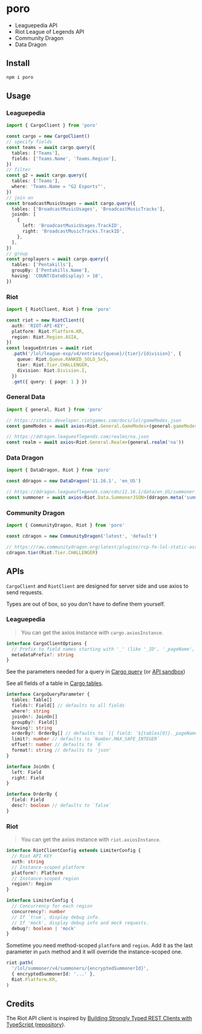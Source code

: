 # poro

- Leaguepedia API
- Riot League of Legends API
- Community Dragon
- Data Dragon

## Install

```sh
npm i poro
```

## Usage

### Leaguepedia

```ts
import { CargoClient } from 'poro'

const cargo = new CargoClient()
// specify fields
const teams = await cargo.query({
  tables: ['Teams'],
  fields: ['Teams.Name', 'Teams.Region'],
})
// filter
const g2 = await cargo.query({
  tables: ['Teams'],
  where: 'Teams.Name = "G2 Esports"',
})
// join on
const broadcastMusicUsages = await cargo.query({
  tables: ['BroadcastMusicUsages', 'BroadcastMusicTracks'],
  joinOn: [
    {
      left: 'BroadcastMusicUsages.TrackID',
      right: 'BroadcastMusicTracks.TrackID',
    },
  ],
})
// group
const proplayers = await cargo.query({
  tables: ['Pentakills'],
  groupBy: ['Pentakills.Name'],
  having: 'COUNT(DateDisplay) > 10',
})
```

### Riot

```ts
import { RiotClient, Riot } from 'poro'

const riot = new RiotClient({
  auth: 'RIOT-API-KEY',
  platform: Riot.Platform.KR,
  region: Riot.Region.ASIA,
})
const leagueEntries = await riot
  .path('/lol/league-exp/v4/entries/{queue}/{tier}/{division}', {
    queue: Riot.Queue.RANKED_SOLO_5x5,
    tier: Riot.Tier.CHALLENGER,
    division: Riot.Division.I,
  })
  .get({ query: { page: 1 } })
```

### General Data

```ts
import { general, Riot } from 'poro'

// https://static.developer.riotgames.com/docs/lol/gameModes.json
const gameModes = await axios<Riot.General.GameModes>(general.gameModes)

// https://ddragon.leagueoflegends.com/realms/na.json
const realm = await axios<Riot.General.Realm>(general.realm('na'))
```

### Data Dragon

```ts
import { DataDragon, Riot } from 'poro'

const ddragon = new DataDragon('11.16.1', 'en_US')

// https://ddragon.leagueoflegends.com/cdn/11.16.1/data/en_US/summoner.json
const summoner = await axios<Riot.Data.SummonerJSON>(ddragon.meta('summoner'))
```

### Community Dragon

```ts
import { CommunityDragon, Riot } from 'poro'

const cdragon = new CommunityDragon('latest', 'default')

// https://raw.communitydragon.org/latest/plugins/rcp-fe-lol-static-assets/global/default/images/ranked-mini-regalia/challenger.png
cdragon.tier(Riot.Tier.CHALLENGER)
```

## APIs

`CargoClient` and `RiotClient` are designed for server side and use axios to send requests.

Types are out of box, so you don't have to define them yourself.

### Leaguepedia

> You can get the axios instance with `cargo.axiosInstance`.

```ts
interface CargoClientOptions {
  // Prefix to field names starting with '_' (like '_ID', '_pageName', etc.)
  metadataPrefix?: string
}
```

See the parameters needed for a query in [Cargo query](https://lol.fandom.com/wiki/Special:CargoQuery) (or [API sandbox](https://lol.fandom.com/wiki/Special:ApiSandbox))

See all fields of a table in
[Cargo tables](https://lol.fandom.com/wiki/Special:CargoTables).

```ts
interface CargoQueryParameter {
  tables: Table[]
  fields?: Field[] // defaults to all fields
  where?: string
  joinOn?: JoinOn[]
  groupBy?: Field[]
  having?: string
  orderBy?: OrderBy[] // defaults to `[{ field: `${tables[0]}._pageName` }]`
  limit?: number // defaults to `Number.MAX_SAFE_INTEGER`
  offset?: number // defaults to `0`
  format?: string // defaults to 'json'
}

interface JoinOn {
  left: Field
  right: Field
}

interface OrderBy {
  field: Field
  desc?: boolean // defaults to `false`
}
```

### Riot

> You can get the axios instance with `riot.axiosInstance`.

```ts
interface RiotClientConfig extends LimiterConfig {
  // Riot API KEY
  auth: string
  // Instance-scoped platform
  platform?: Platform
  // Instance-scoped region
  region?: Region
}

interface LimiterConfig {
  // Concurrency for each region
  concurrency?: number
  // If `true`, display debug info.
  // If 'mock', display debug info and mock requests.
  debug?: boolean | 'mock'
}
```

Sometime you need method-scoped `platform` and `region`. Add it as the last parameter in `path` method and it will override the instance-scoped one.

```ts
riot.path(
  '/lol/summoner/v4/summoners/{encryptedSummonerId}',
  { encryptedSummonerId: '...' },
  Riot.Platform.KR,
)
```

## Credits

The Riot API client is inspired by [Building Strongly Typed REST Clients with TypeScript
](https://www.youtube.com/watch?v=aZ6nnGlfBG8) ([repository](https://github.com/joheredi/openjs-world-2021)).
